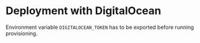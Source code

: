 # Deployment with DigitalOcean

Environment variable `DIGITALOCEAN_TOKEN` has to be exported before running provisioning.
